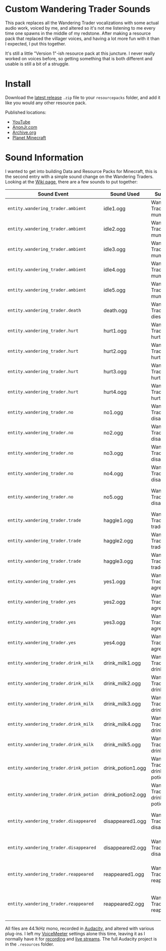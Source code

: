 # Custom Wandering Trader Sounds
This pack replaces all the Wandering Trader vocalizations with some actual audio work, voiced by me, and altered so it's not me listening to me every time one spawns in the middle of my redstone. After making a resource pack that replaced the villager voices, and having a lot more fun with it than I expected, I put this together.

It's still a little "Version 1"-ish resource pack at this juncture. I never really worked on voices before, so getting something that is both different and usable is still a bit of a struggle.

# Install
Download the [latest release](https://github.com/AnonJr/Minecraft-Wandering-Trader-Voices/releases) `.zip` file to your `resourcepacks` folder, and add it like you would any other resource pack.

Published locations:

 * [YouTube](https://youtu.be/X3CFnlJ2ebk)
 * [AnonJr.com](https://www.anonjr.com/2022/03/Custom-Wandering-Trader-Sounds-1.0.2.html)
 * [Archive.org](https://archive.org/details/Custom_Wandering_Trader_Voices-v1.0.2)
 * [Planet Minecraft](https://www.planetminecraft.com/texture-pack/custom-wandering-trader-voices/)

# Sound Information
I wanted to get into building Data and Resource Packs for Minecraft, this is the second entry with a simple sound change on the Wandering Traders. Looking at the [Wiki page](https://minecraft.fandom.com/wiki/Wandering_Trader), there are a few sounds to put together:

Sound Event | Sound Used | Subtitle | Subtitle ID | My Take
----- | -------- | ------------- | --------------- | -------
`entity.wandering_trader.ambient` | idle1.ogg | Wandering Trader mumbles | `subtitles.entity.wandering_trader.ambient` | "Hello!"
`entity.wandering_trader.ambient` | idle2.ogg | Wandering Trader mumbles | `subtitles.entity.wandering_trader.ambient` | "Got some good stuff here"
`entity.wandering_trader.ambient` | idle3.ogg | Wandering Trader mumbles | `subtitles.entity.wandering_trader.ambient` | "Great Deals, Short Time"
`entity.wandering_trader.ambient` | idle4.ogg | Wandering Trader mumbles | `subtitles.entity.wandering_trader.ambient` | "Limited Time Offers"
`entity.wandering_trader.ambient` | idle5.ogg | Wandering Trader mumbles | `subtitles.entity.wandering_trader.ambient` | "Just what you're looking for"
`entity.wandering_trader.death` | death.ogg | Wandering Trader dies | `subtitles.entity.wandering_trader.death` | "Rosebud"
`entity.wandering_trader.hurt` | hurt1.ogg | Wandering Trader hurts | `subtitles.entity.wandering_trader.hurt` | "Hey!"
`entity.wandering_trader.hurt` | hurt2.ogg | Wandering Trader hurts | `subtitles.entity.wandering_trader.hurt` | "Wait!"
`entity.wandering_trader.hurt` | hurt3.ogg | Wandering Trader hurts | `subtitles.entity.wandering_trader.hurt` | "Stop!"
`entity.wandering_trader.hurt` | hurt4.ogg | Wandering Trader hurts | `subtitles.entity.wandering_trader.hurt` | "No!"
`entity.wandering_trader.no` | no1.ogg | Wandering Trader disagrees | `subtitles.entity.wandering_trader.no` | "What else do you have?"
`entity.wandering_trader.no` | no2.ogg | Wandering Trader disagrees | `subtitles.entity.wandering_trader.no` | "Uh… got anything else?"
`entity.wandering_trader.no` | no3.ogg | Wandering Trader disagrees | `subtitles.entity.wandering_trader.no` | "No window shopping"
`entity.wandering_trader.no` | no4.ogg | Wandering Trader disagrees | `subtitles.entity.wandering_trader.no` | "Don't waste my time"
`entity.wandering_trader.no` | no5.ogg | Wandering Trader disagrees | `subtitles.entity.wandering_trader.no` | "I thought you wanted to buy something"
`entity.wandering_trader.trade` | haggle1.ogg | Wandering Trader trades | `subtitles.entity.wandering_trader.trading` | "That's a deal"
`entity.wandering_trader.trade` | haggle2.ogg | Wandering Trader trades | `subtitles.entity.wandering_trader.trading` | "We can make that work"
`entity.wandering_trader.trade` | haggle3.ogg | Wandering Trader trades | `subtitles.entity.wandering_trader.trading` | "You'll be happy with that"
`entity.wandering_trader.yes` | yes1.ogg | Wandering Trader agrees | `subtitles.entity.wandering_trader.yes` | "Shiny"
`entity.wandering_trader.yes` | yes2.ogg | Wandering Trader agrees | `subtitles.entity.wandering_trader.yes` | "Sold"
`entity.wandering_trader.yes` | yes3.ogg | Wandering Trader agrees | `subtitles.entity.wandering_trader.yes` | "Fantastic"
`entity.wandering_trader.yes` | yes4.ogg | Wandering Trader agrees | `subtitles.entity.wandering_trader.yes` | "Jolly good"
`entity.wandering_trader.drink_milk` | drink_milk1.ogg | Wandering Trader drinks milk | `subtitles.entity.wandering_trader.drink_milk` | [Kept original]
`entity.wandering_trader.drink_milk` | drink_milk2.ogg | Wandering Trader drinks milk | `subtitles.entity.wandering_trader.drink_milk` | [Kept original]
`entity.wandering_trader.drink_milk` | drink_milk3.ogg | Wandering Trader drinks milk | `subtitles.entity.wandering_trader.drink_milk` | [Kept original]
`entity.wandering_trader.drink_milk` | drink_milk4.ogg | Wandering Trader drinks milk | `subtitles.entity.wandering_trader.drink_milk` | [Kept original]
`entity.wandering_trader.drink_milk` | drink_milk5.ogg | Wandering Trader drinks milk | `subtitles.entity.wandering_trader.drink_milk` | [Kept original]
`entity.wandering_trader.drink_potion` | drink_potion1.ogg | Wandering Trader drinks potion | `subtitles.entity.wandering_trader.drink_potion` | [Kept original]
`entity.wandering_trader.drink_potion` | drink_potion2.ogg | Wandering Trader drinks potion | `subtitles.entity.wandering_trader.drink_potion` | [Kept original]
`entity.wandering_trader.disappeared` | disappeared1.ogg | Wandering Trader disappears | `subtitles.entity.wandering_trader.disappeared` | "Whoops" (Enderman teleport 1 in background)
`entity.wandering_trader.disappeared` | disappeared2.ogg | Wandering Trader disappears | `subtitles.entity.wandering_trader.disappeared` | "Nope" (Enderman teleport 1 in background)
`entity.wandering_trader.reappeared` | reappeared1.ogg | Wandering Trader reappears | `subtitles.entity.wandering_trader.reappeared` | "Ta da" (Enderman teleport 2 in background)
`entity.wandering_trader.reappeared` | reappeared2.ogg | Wandering Trader reappears | `subtitles.entity.wandering_trader.reappeared` | "Where were we?" (Enderman teleport 2 in background)


All files are 44.1kHz mono, recorded in [Audacity](https://www.audacityteam.org/), and altered with various plug-ins. I left my [VoiceMeeter](https://www.vb-audio.com/Voicemeeter/banana.htm) settings alone this time, leaving it as I normally have it for [recording](https://www.youtube.com/channel/UCXafqhKHbkSUIrq0LAuu0tw) and [live streams](https://www.twitch.tv/anonjr_live). The full Audacity project is in the `.resources` folder.
